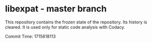 # libexpat - master branch

This repository contains the frozen state of the repository.
Its history is cleared. It is used only for static code
analysis with Codacy.

Commit Time: 1715618113